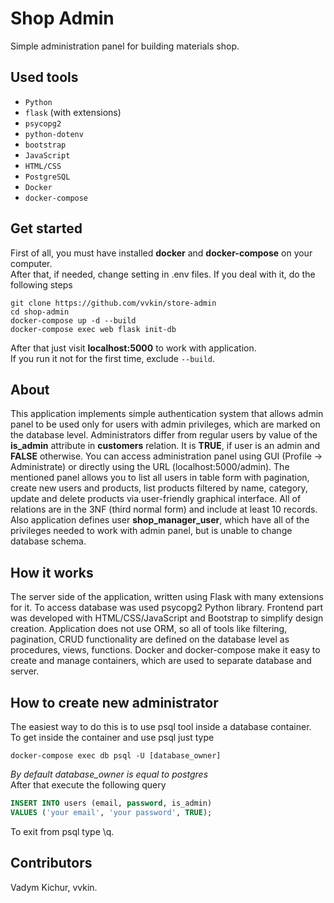 # Shop Admin
Simple administration panel for building materials shop.
## Used tools
* `Python`
* `flask` (with extensions)
* `psycopg2`
* `python-dotenv`
* `bootstrap`
* `JavaScript`
* `HTML/CSS`
* `PostgreSQL`
* `Docker`
* `docker-compose`
## Get started
First of all, you must have installed **docker** and **docker-compose** on your computer.\
After that, if needed, change setting in .env files.
If you deal with it, do the following steps
```
git clone https://github.com/vvkin/store-admin
cd shop-admin
docker-compose up -d --build
docker-compose exec web flask init-db
```
After that just visit **localhost:5000** to work with application.\
If you run it not for the first time, exclude `--build`.
## About
This application implements simple authentication system that allows admin panel to be used only for users with admin privileges, which are marked on 
the database level. Administrators differ from regular users by value of the **is_admin** attribute in **customers** relation. It is **TRUE**, if user is 
an admin and **FALSE** otherwise. You can access administration panel using GUI (Profile -> Administrate) or directly using the URL (localhost:5000/admin). 
The mentioned panel allows you to list all users in table form with pagination, create new users and products, list products filtered by name, 
category, update and delete products via user-friendly graphical interface. All of relations are in the 3NF (third normal form) and include at least 10 records.
Also application defines user **shop_manager_user**, which have all of the privileges needed to work with admin panel, but is unable to change database schema.
## How it works
The server side of the application, written using Flask with many extensions for it. To access database was used psycopg2 Python library. 
Frontend part was developed with HTML/CSS/JavaScript and Bootstrap to simplify design creation. Application does not use ORM, so all of tools 
like filtering, pagination, CRUD functionality are defined on the database level as procedures, views, functions. Docker and docker-compose make it easy 
to create and manage containers, which are used to separate database and server.
## How to create new administrator
The easiest way to do this is to use psql tool inside a database container.\
To get inside the container and use psql just type
```
docker-compose exec db psql -U [database_owner]
```
*By default database_owner is equal to postgres*\
After that execute the following query
```SQL
INSERT INTO users (email, password, is_admin)
VALUES ('your email', 'your password', TRUE);
```
To exit from psql type \q.
## Contributors
Vadym Kichur, vvkin.

